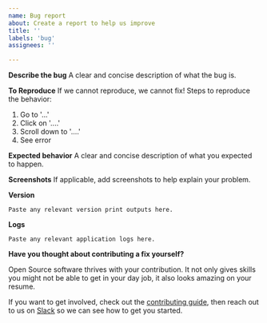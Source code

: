 ```yaml
---
name: Bug report
about: Create a report to help us improve
title: ''
labels: 'bug'
assignees: ''

---
```


**Describe the bug**
A clear and concise description of what the bug is.

**To Reproduce**
If we cannot reproduce, we cannot fix! Steps to reproduce the behavior:
1. Go to '...'
2. Click on '....'
3. Scroll down to '....'
4. See error

**Expected behavior**
A clear and concise description of what you expected to happen.

**Screenshots**
If applicable, add screenshots to help explain your problem.

**Version**

```shell
Paste any relevant version print outputs here.
```

**Logs**

```shell
Paste any relevant application logs here.
```

**Have you thought about contributing a fix yourself?**

Open Source software thrives with your contribution. It not only gives skills you might not be able to get in your day job, it also looks amazing on your resume. 

If you want to get involved, check out the 
[contributing guide](../CONTRIBUTING.md), then reach out to us on [Slack](https://orkaproj.slack.com/app_redirect?channel=active-monitor) so we can see how to get you started.